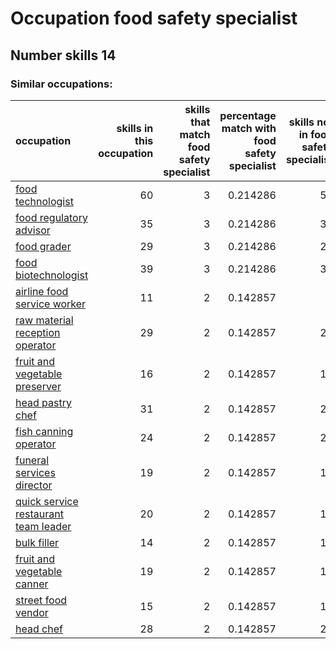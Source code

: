 # Occupation food safety specialist
## Number skills 14
### Similar occupations:
| occupation                                                                      |   skills in this occupation |   skills that match food safety specialist |   percentage match with food safety specialist |   skills not in food safety specialist |
|:--------------------------------------------------------------------------------|----------------------------:|-------------------------------------------:|-----------------------------------------------:|---------------------------------------:|
| [food technologist](food_technologist.md)                                       |                          60 |                                          3 |                                       0.214286 |                                     57 |
| [food regulatory advisor](food_regulatory_advisor.md)                           |                          35 |                                          3 |                                       0.214286 |                                     32 |
| [food grader](food_grader.md)                                                   |                          29 |                                          3 |                                       0.214286 |                                     26 |
| [food biotechnologist](food_biotechnologist.md)                                 |                          39 |                                          3 |                                       0.214286 |                                     36 |
| [airline food service worker](airline_food_service_worker.md)                   |                          11 |                                          2 |                                       0.142857 |                                      9 |
| [raw material reception operator](raw_material_reception_operator.md)           |                          29 |                                          2 |                                       0.142857 |                                     27 |
| [fruit and vegetable preserver](fruit_and_vegetable_preserver.md)               |                          16 |                                          2 |                                       0.142857 |                                     14 |
| [head pastry chef](head_pastry_chef.md)                                         |                          31 |                                          2 |                                       0.142857 |                                     29 |
| [fish canning operator](fish_canning_operator.md)                               |                          24 |                                          2 |                                       0.142857 |                                     22 |
| [funeral services director](funeral_services_director.md)                       |                          19 |                                          2 |                                       0.142857 |                                     17 |
| [quick service restaurant team leader](quick_service_restaurant_team_leader.md) |                          20 |                                          2 |                                       0.142857 |                                     18 |
| [bulk filler](bulk_filler.md)                                                   |                          14 |                                          2 |                                       0.142857 |                                     12 |
| [fruit and vegetable canner](fruit_and_vegetable_canner.md)                     |                          19 |                                          2 |                                       0.142857 |                                     17 |
| [street food vendor](street_food_vendor.md)                                     |                          15 |                                          2 |                                       0.142857 |                                     13 |
| [head chef](head_chef.md)                                                       |                          28 |                                          2 |                                       0.142857 |                                     26 |
